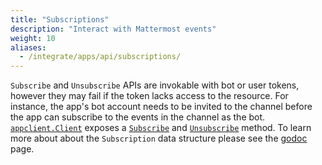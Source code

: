 ```yaml
---
title: "Subscriptions"
description: "Interact with Mattermost events"
weight: 10
aliases:
  - /integrate/apps/api/subscriptions/
---
```


`Subscribe` and `Unsubscribe` APIs are invokable with bot or user tokens, however they may fail if the token lacks access to the resource. For instance, the app's bot account needs to be invited to the channel before the app can subscribe to the events in the channel as the bot. [`appclient.Client`](https://pkg.go.dev/github.com/mattermost/mattermost-plugin-apps/apps/appclient#Client) exposes a [`Subscribe`](https://pkg.go.dev/github.com/mattermost/mattermost-plugin-apps/apps/appclient#Client.Subscribe) and [`Unsubscribe`](https://pkg.go.dev/github.com/mattermost/mattermost-plugin-apps/apps/appclient#Client.Unsubscribe) method. To learn more about about the `Subscription` data structure please see the [godoc](https://pkg.go.dev/github.com/mattermost/mattermost-plugin-apps/apps#Subscription) page.
